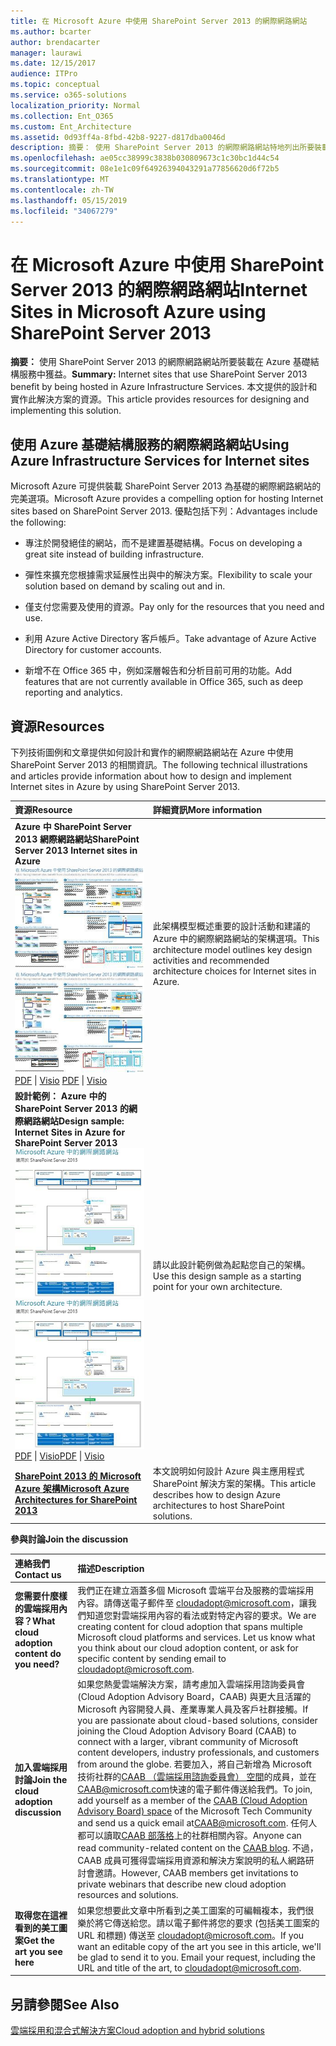 ```yaml
---
title: 在 Microsoft Azure 中使用 SharePoint Server 2013 的網際網路網站
ms.author: bcarter
author: brendacarter
manager: laurawi
ms.date: 12/15/2017
audience: ITPro
ms.topic: conceptual
ms.service: o365-solutions
localization_priority: Normal
ms.collection: Ent_O365
ms.custom: Ent_Architecture
ms.assetid: 0d93ff4a-8fbd-42b8-9227-d817dba0046d
description: 摘要： 使用 SharePoint Server 2013 的網際網路網站特地列出所要裝載在 Azure 基礎結構服務中。 本文提供的設計和實作此解決方案的資源。
ms.openlocfilehash: ae05cc38999c3838b030809673c1c30bc1d44c54
ms.sourcegitcommit: 08e1e1c09f64926394043291a77856620d6f72b5
ms.translationtype: MT
ms.contentlocale: zh-TW
ms.lasthandoff: 05/15/2019
ms.locfileid: "34067279"
---
```

# <a name="internet-sites-in-microsoft-azure-using-sharepoint-server-2013"></a><span data-ttu-id="c1222-104">在 Microsoft Azure 中使用 SharePoint Server 2013 的網際網路網站</span><span class="sxs-lookup"><span data-stu-id="c1222-104">Internet Sites in Microsoft Azure using SharePoint Server 2013</span></span>

 <span data-ttu-id="c1222-105">**摘要：** 使用 SharePoint Server 2013 的網際網路網站所要裝載在 Azure 基礎結構服務中獲益。</span><span class="sxs-lookup"><span data-stu-id="c1222-105">**Summary:** Internet sites that use SharePoint Server 2013 benefit by being hosted in Azure Infrastructure Services.</span></span> <span data-ttu-id="c1222-106">本文提供的設計和實作此解決方案的資源。</span><span class="sxs-lookup"><span data-stu-id="c1222-106">This article provides resources for designing and implementing this solution.</span></span>
  
## <a name="using-azure-infrastructure-services-for-internet-sites"></a><span data-ttu-id="c1222-107">使用 Azure 基礎結構服務的網際網路網站</span><span class="sxs-lookup"><span data-stu-id="c1222-107">Using Azure Infrastructure Services for Internet sites</span></span>

<span data-ttu-id="c1222-108">Microsoft Azure 可提供裝載 SharePoint Server 2013 為基礎的網際網路網站的完美選項。</span><span class="sxs-lookup"><span data-stu-id="c1222-108">Microsoft Azure provides a compelling option for hosting Internet sites based on SharePoint Server 2013.</span></span> <span data-ttu-id="c1222-109">優點包括下列：</span><span class="sxs-lookup"><span data-stu-id="c1222-109">Advantages include the following:</span></span>
  
- <span data-ttu-id="c1222-110">專注於開發絕佳的網站，而不是建置基礎結構。</span><span class="sxs-lookup"><span data-stu-id="c1222-110">Focus on developing a great site instead of building infrastructure.</span></span>
    
- <span data-ttu-id="c1222-111">彈性來擴充您根據需求延展性出與中的解決方案。</span><span class="sxs-lookup"><span data-stu-id="c1222-111">Flexibility to scale your solution based on demand by scaling out and in.</span></span>
    
- <span data-ttu-id="c1222-112">僅支付您需要及使用的資源。</span><span class="sxs-lookup"><span data-stu-id="c1222-112">Pay only for the resources that you need and use.</span></span>
    
- <span data-ttu-id="c1222-113">利用 Azure Active Directory 客戶帳戶。</span><span class="sxs-lookup"><span data-stu-id="c1222-113">Take advantage of Azure Active Directory for customer accounts.</span></span>
    
- <span data-ttu-id="c1222-114">新增不在 Office 365 中，例如深層報告和分析目前可用的功能。</span><span class="sxs-lookup"><span data-stu-id="c1222-114">Add features that are not currently available in Office 365, such as deep reporting and analytics.</span></span>
    
## <a name="resources"></a><span data-ttu-id="c1222-115">資源</span><span class="sxs-lookup"><span data-stu-id="c1222-115">Resources</span></span>

<span data-ttu-id="c1222-116">下列技術圖例和文章提供如何設計和實作的網際網路網站在 Azure 中使用 SharePoint Server 2013 的相關資訊。</span><span class="sxs-lookup"><span data-stu-id="c1222-116">The following technical illustrations and articles provide information about how to design and implement Internet sites in Azure by using SharePoint Server 2013.</span></span>
  
|<span data-ttu-id="c1222-117">**資源**</span><span class="sxs-lookup"><span data-stu-id="c1222-117">**Resource**</span></span>|<span data-ttu-id="c1222-118">**詳細資訊**</span><span class="sxs-lookup"><span data-stu-id="c1222-118">**More information**</span></span>|
|:-----|:-----|
|<span data-ttu-id="c1222-119">**Azure 中 SharePoint Server 2013 網際網路網站**</span><span class="sxs-lookup"><span data-stu-id="c1222-119">**SharePoint Server 2013 Internet sites in Azure**</span></span> <br/> <span data-ttu-id="c1222-120">[![Azure 中使用 SharePoint 的網際網路網站影像](media/MS-AZ-SPInternetSites.jpg)          ](https://go.microsoft.com/fwlink/p/?LinkId=392552)</span><span class="sxs-lookup"><span data-stu-id="c1222-120">[![Image of Internet sites in Azure using SharePoint](media/MS-AZ-SPInternetSites.jpg)          ](https://go.microsoft.com/fwlink/p/?LinkId=392552)</span></span> <br/> <span data-ttu-id="c1222-121">[PDF](https://go.microsoft.com/fwlink/p/?LinkId=392552) \| [           ](https://go.microsoft.com/fwlink/p/?LinkId=392551) [Visio](https://go.microsoft.com/fwlink/p/?LinkId=392551)  </span><span class="sxs-lookup"><span data-stu-id="c1222-121">[PDF](https://go.microsoft.com/fwlink/p/?LinkId=392552)  \| [          ](https://go.microsoft.com/fwlink/p/?LinkId=392551)[Visio](https://go.microsoft.com/fwlink/p/?LinkId=392551)</span></span> <br/> |<span data-ttu-id="c1222-122">此架構模型概述重要的設計活動和建議的 Azure 中的網際網路網站的架構選項。</span><span class="sxs-lookup"><span data-stu-id="c1222-122">This architecture model outlines key design activities and recommended architecture choices for Internet sites in Azure.</span></span>  <br/> |
|<span data-ttu-id="c1222-123">**設計範例： Azure 中的 SharePoint Server 2013 的網際網路網站**</span><span class="sxs-lookup"><span data-stu-id="c1222-123">**Design sample: Internet Sites in Azure for SharePoint Server 2013**</span></span> <br/> <span data-ttu-id="c1222-124">[![設計範例影像：Microsoft Azure for SharePoint 2013 中的網際網路網站](media/MS-AZ-InternetSitesDesignSample.jpg)          ](https://go.microsoft.com/fwlink/p/?LinkId=392549)</span><span class="sxs-lookup"><span data-stu-id="c1222-124">[![Image of the Design sample: Internet sites in Microsoft Azure for SharePoint 2013](media/MS-AZ-InternetSitesDesignSample.jpg)          ](https://go.microsoft.com/fwlink/p/?LinkId=392549)</span></span> <br/> <span data-ttu-id="c1222-125">[PDF](https://go.microsoft.com/fwlink/p/?LinkId=392549)  \| [Visio](https://go.microsoft.com/fwlink/p/?LinkId=392548)</span><span class="sxs-lookup"><span data-stu-id="c1222-125">[PDF](https://go.microsoft.com/fwlink/p/?LinkId=392549)  \| [Visio](https://go.microsoft.com/fwlink/p/?LinkId=392548)</span></span> <br/> |<span data-ttu-id="c1222-126">請以此設計範例做為起點您自己的架構。</span><span class="sxs-lookup"><span data-stu-id="c1222-126">Use this design sample as a starting point for your own architecture.</span></span>  <br/> |
|<span data-ttu-id="c1222-127">**[SharePoint 2013 的 Microsoft Azure 架構](microsoft-azure-architectures-for-sharepoint-2013.md)**</span><span class="sxs-lookup"><span data-stu-id="c1222-127">**[Microsoft Azure Architectures for SharePoint 2013](microsoft-azure-architectures-for-sharepoint-2013.md)**</span></span> <br/> |<span data-ttu-id="c1222-128">本文說明如何設計 Azure 與主應用程式 SharePoint 解決方案的架構。</span><span class="sxs-lookup"><span data-stu-id="c1222-128">This article describes how to design Azure architectures to host SharePoint solutions.</span></span>  <br/> |

   
<span data-ttu-id="c1222-129">**參與討論**</span><span class="sxs-lookup"><span data-stu-id="c1222-129">**Join the discussion**</span></span>

|<span data-ttu-id="c1222-130">**連絡我們**</span><span class="sxs-lookup"><span data-stu-id="c1222-130">**Contact us**</span></span>|<span data-ttu-id="c1222-131">**描述**</span><span class="sxs-lookup"><span data-stu-id="c1222-131">**Description**</span></span>|
|:-----|:-----|
|<span data-ttu-id="c1222-132">**您需要什麼樣的雲端採用內容？**</span><span class="sxs-lookup"><span data-stu-id="c1222-132">**What cloud adoption content do you need?**</span></span> <br/> |<span data-ttu-id="c1222-p104">我們正在建立涵蓋多個 Microsoft 雲端平台及服務的雲端採用內容。請傳送電子郵件至 [cloudadopt@microsoft.com](mailto:cloudadopt@microsoft.com?Subject=[Cloud%20Adoption%20Content%20Feedback]:%20)，讓我們知道您對雲端採用內容的看法或對特定內容的要求。</span><span class="sxs-lookup"><span data-stu-id="c1222-p104">We are creating content for cloud adoption that spans multiple Microsoft cloud platforms and services. Let us know what you think about our cloud adoption content, or ask for specific content by sending email to [cloudadopt@microsoft.com](mailto:cloudadopt@microsoft.com?Subject=[Cloud%20Adoption%20Content%20Feedback]:%20).  </span></span><br/> |
|<span data-ttu-id="c1222-135">**加入雲端採用討論**</span><span class="sxs-lookup"><span data-stu-id="c1222-135">**Join the cloud adoption discussion**</span></span> <br/> |<span data-ttu-id="c1222-136">如果您熱愛雲端解決方案，請考慮加入雲端採用諮詢委員會 (Cloud Adoption Advisory Board，CAAB) 與更大且活躍的 Microsoft 內容開發人員、產業專業人員及客戶社群接觸。</span><span class="sxs-lookup"><span data-stu-id="c1222-136">If you are passionate about cloud-based solutions, consider joining the Cloud Adoption Advisory Board (CAAB) to connect with a larger, vibrant community of Microsoft content developers, industry professionals, and customers from around the globe.</span></span> <span data-ttu-id="c1222-137">若要加入，將自己新增為 Microsoft 技術社群的[CAAB （雲端採用諮詢委員會） 空間](https://aka.ms/caab)的成員，並在[CAAB@microsoft.com](mailto:caab@microsoft.com?Subject=I%20just%20joined%20the%20Cloud%20Adoption%20Advisory%20Board!)快速的電子郵件傳送給我們。</span><span class="sxs-lookup"><span data-stu-id="c1222-137">To join, add yourself as a member of the [CAAB (Cloud Adoption Advisory Board) space](https://aka.ms/caab) of the Microsoft Tech Community and send us a quick email at[CAAB@microsoft.com](mailto:caab@microsoft.com?Subject=I%20just%20joined%20the%20Cloud%20Adoption%20Advisory%20Board!).</span></span> <span data-ttu-id="c1222-138">任何人都可以讀取[CAAB 部落格](https://blogs.technet.com/b/solutions_advisory_board/)上的社群相關內容。</span><span class="sxs-lookup"><span data-stu-id="c1222-138">Anyone can read community-related content on the [CAAB blog](https://blogs.technet.com/b/solutions_advisory_board/).</span></span> <span data-ttu-id="c1222-139">不過，CAAB 成員可獲得雲端採用資源和解決方案說明的私人網路研討會邀請。</span><span class="sxs-lookup"><span data-stu-id="c1222-139">However, CAAB members get invitations to private webinars that describe new cloud adoption resources and solutions.</span></span>  <br/> |
|<span data-ttu-id="c1222-140">**取得您在這裡看到的美工圖案**</span><span class="sxs-lookup"><span data-stu-id="c1222-140">**Get the art you see here**</span></span> <br/> |<span data-ttu-id="c1222-p106">如果您想要此文章中所看到之美工圖案的可編輯複本，我們很樂於將它傳送給您。請以電子郵件將您的要求 (包括美工圖案的 URL 和標題) 傳送至 [cloudadopt@microsoft.com](mailto:cloudadopt@microsoft.com?subject=[Art%20Request]:%20)。</span><span class="sxs-lookup"><span data-stu-id="c1222-p106">If you want an editable copy of the art you see in this article, we'll be glad to send it to you. Email your request, including the URL and title of the art, to [cloudadopt@microsoft.com](mailto:cloudadopt@microsoft.com?subject=[Art%20Request]:%20).  </span></span><br/> |
   
## <a name="see-also"></a><span data-ttu-id="c1222-143">另請參閱</span><span class="sxs-lookup"><span data-stu-id="c1222-143">See Also</span></span>

[<span data-ttu-id="c1222-144">雲端採用和混合式解決方案</span><span class="sxs-lookup"><span data-stu-id="c1222-144">Cloud adoption and hybrid solutions</span></span>](cloud-adoption-and-hybrid-solutions.md)



